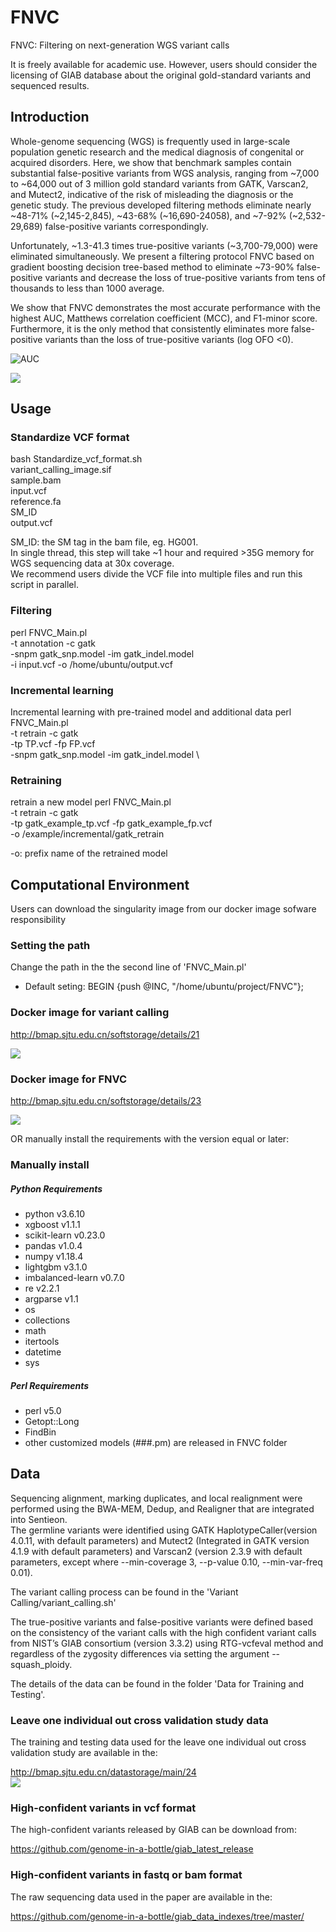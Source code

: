 # FNVC
FNVC: Filtering on next-generation WGS variant calls<br>

It is freely available for academic use. However, users should consider the licensing of GIAB database about the original gold-standard variants and sequenced results.<br>

Introduction
------------
  Whole-genome sequencing (WGS) is frequently used in large-scale population genetic research and the medical diagnosis of congenital or acquired disorders. Here, we show that benchmark samples contain substantial false-positive variants from WGS analysis, ranging from ~7,000 to ~64,000 out of 3 million gold standard variants from GATK, Varscan2, and Mutect2, indicative of the risk of misleading the diagnosis or the genetic study. The previous developed filtering methods eliminate nearly ~48-71% (~2,145-2,845), ~43-68% (~16,690-24058), and ~7-92% (~2,532-29,689) false-positive variants correspondingly.<br>

  Unfortunately, ~1.3-41.3 times true-positive variants (~3,700-79,000) were eliminated simultaneously. We present a filtering protocol FNVC based on gradient boosting decision tree-based method to eliminate ~73-90% false-positive variants and decrease the loss of true-positive variants from tens of thousands to less than 1000 average.<br> 
  
  We show that FNVC demonstrates the most accurate performance with the highest AUC, Matthews correlation coefficient (MCC), and F1-minor score. Furthermore, it is the only method that consistently eliminates more false-positive variants than the loss of true-positive variants (log OFO <0).<br>

![AUC](Pictures/Comparison_of_different_methods.png)<br>

![](Pictures/Measurement_using_MCC_OFO.png)<br>


Usage
------------
### Standardize VCF format
bash Standardize_vcf_format.sh \
	 variant_calling_image.sif \
	 sample.bam \
	 input.vcf \
	 reference.fa \
	 SM_ID \
	 output.vcf

SM_ID: the SM tag in the bam file, eg. HG001.<br>
In single thread, this step will take ~1 hour and required >35G memory for WGS sequencing data at 30x coverage.<br>
We recommend users divide the VCF file into multiple files and run this script in parallel.<br>

### Filtering
perl FNVC_Main.pl \
	-t annotation -c gatk \
	-snpm gatk_snp.model -im gatk_indel.model\
	-i input.vcf -o /home/ubuntu/output.vcf

### Incremental learning
Incremental learning with pre-trained model and additional data
perl FNVC_Main.pl \
	-t retrain -c gatk \
	-tp TP.vcf -fp FP.vcf \
	-snpm gatk_snp.model -im gatk_indel.model \

### Retraining
retrain a new model
perl FNVC_Main.pl \
	-t retrain -c gatk \
	-tp gatk_example_tp.vcf -fp gatk_example_fp.vcf \
	-o /example/incremental/gatk_retrain

-o: prefix name of the retrained model <br>


Computational Environment
------------
Users can download the singularity image from our docker image sofware responsibility<br>

### Setting the path
Change the path in the the second line of 'FNVC_Main.pl'

* Default seting: BEGIN {push @INC, "/home/ubuntu/project/FNVC"};

### Docker image for variant calling
http://bmap.sjtu.edu.cn/softstorage/details/21

![](Pictures/Variant_calling_docker_image.png)<br>


### Docker image for FNVC
http://bmap.sjtu.edu.cn/softstorage/details/23

![](Pictures/FNVC_docker_image.png)<br>

OR manually install the requirements with the version equal or later:<br>

### Manually install
##### Python Requirements
* python v3.6.10
* xgboost v1.1.1
* scikit-learn v0.23.0
* pandas v1.0.4
* numpy v1.18.4
* lightgbm v3.1.0
* imbalanced-learn v0.7.0
* re v2.2.1
* argparse v1.1
* os 
* collections 
* math
* itertools
* datetime
* sys

##### Perl Requirements
* perl v5.0
* Getopt::Long
* FindBin
* other customized models (###.pm) are released in FNVC folder


Data
------------
Sequencing alignment, marking duplicates, and local realignment were performed using the BWA-MEM, Dedup, and Realigner that are integrated into Sentieon.<br>
The germline variants were identified using GATK HaplotypeCaller(version 4.0.11, with default parameters) and Mutect2 (Integrated in GATK version 4.1.9 with default parameters) and Varscan2 (version 2.3.9 with default parameters, except where --min-coverage 3, --p-value 0.10, --min-var-freq 0.01).<br>

The variant calling process can be found in the 'Variant Calling/variant_calling.sh'<br>

The true-positive variants and false-positive variants were defined based on the consistency of the variant calls with the high confident variant calls from NIST’s GIAB consortium (version 3.3.2) using RTG-vcfeval method and regardless of the zygosity differences via setting the argument --squash_ploidy.<br>

The details of the data can be found in the folder 'Data for Training and Testing'.<br>

### Leave one individual out cross validation study data
The training and testing data used for the leave one individual out cross validation study are available in the: <br>

http://bmap.sjtu.edu.cn/datastorage/main/24<br>
![](Pictures/Data_location.png)<br>

### High-confident variants in vcf format

The high-confident variants released by GIAB can be download from: <br>

https://github.com/genome-in-a-bottle/giab_latest_release <br>

### High-confident variants in fastq or bam format
The raw sequencing data used in the paper are available in the: <br>

https://github.com/genome-in-a-bottle/giab_data_indexes/tree/master/ <br>
